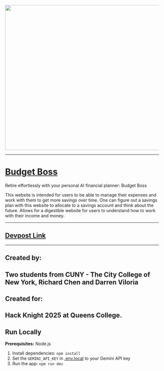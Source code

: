 <div align="center">
<img width="1200" height="475" alt="GHBanner" src="https://cdn.discordapp.com/attachments/1281282014451990682/1429273813140508672/budgetbossmain.png?ex=68f58a77&is=68f438f7&hm=e6a1151a69356742d704f55e3f0bde355faf1d206a898c0f5f6965e04c832d7e&" />
</div>

---
# [Budget Boss](https://budgetboss.club/)

Retire effortlessly with your personal AI financial planner: Budget Boss

This website is intended for users to be able to manage their expenses and work with them to get more savings over time.
One can figure out a savings plan with this website to allocate to a savings account and think about the future.
Allows for a digestible website for users to understand how to work with their income and money.


---
## [Devpost Link](https://devpost.com/software/budgetboss)
---

## Created by:

Two students from CUNY - The City College of New York, Richard Chen and Darren Viloria
---
## Created for:

Hack Knight 2025 at Queens College.
---





## Run Locally

**Prerequisites:**  Node.js


1. Install dependencies:
   `npm install`
2. Set the `GEMINI_API_KEY` in [.env.local](.env.local) to your Gemini API key
3. Run the app:
   `npm run dev`
